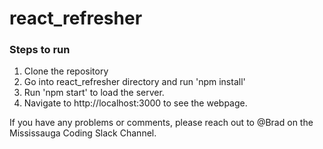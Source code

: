 # react_refresher

### Steps to run
1) Clone the repository
2) Go into react_refresher directory and run 'npm install'
3) Run 'npm start' to load the server.
4) Navigate to http://localhost:3000 to see the webpage.


If you have any problems or comments, please reach out to @Brad on the Mississauga Coding Slack Channel.

